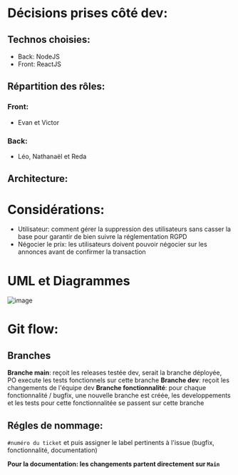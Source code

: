 # Décisions prises côté dev:

## Technos choisies:
- Back: NodeJS
- Front: ReactJS

## Répartition des rôles:
### Front:
- Evan et Victor
### Back:
- Léo, Nathanaël et Reda

## Architecture:

# Considérations:
- Utilisateur: comment gérer la suppression des utilisateurs sans casser la base pour garantir de bien suivre la réglementation RGPD
- Négocier le prix: les utilisateurs doivent pouvoir négocier sur les annonces avant de confirmer la transaction

# UML et Diagrammes
![image](https://github.com/user-attachments/assets/86f84b20-7213-41b2-b765-8c16e3a46c92)


# Git flow:

## Branches
**Branche main**: reçoit les releases testée dev, serait la branche déployée, PO execute les tests fonctionnels sur cette branche
**Branche dev**: reçoit les changements de l'équipe dev
**Branche fonctionnalité**: pour chaque fonctionnalité / bugfix, une nouvelle branche est créée, les developpements et les tests pour cette fonctionnalitée se passent sur cette branche

## Régles de nommage:
`#numéro du ticket` et puis assigner le label pertinents à l'issue (bugfix, fonctionnalité, documentation)

**Pour la documentation: les changements partent directement sur `Main`**

